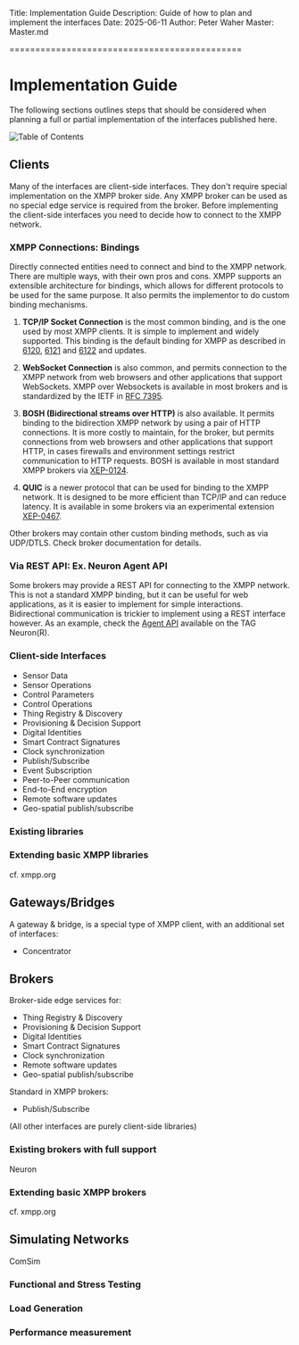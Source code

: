 ﻿Title: Implementation Guide
Description: Guide of how to plan and implement the interfaces
Date: 2025-06-11
Author: Peter Waher
Master: Master.md

=============================================

Implementation Guide
===========================

The following sections outlines steps that should be considered when planning a full or partial implementation of the interfaces published here.

![Table of Contents](toc)

Clients
----------

Many of the interfaces are client-side interfaces. They don't require special implementation on the XMPP broker side. Any XMPP broker can be
used as no special edge service is required from the broker. Before implementing the client-side interfaces you need to decide how to connect
to the XMPP network.

### XMPP Connections: Bindings

Directly connected entities need to connect and bind to the XMPP network. There are multiple ways, with their own pros and cons. XMPP supports
an extensible architecture for bindings, which allows for different protocols to be used for the same purpose. It also permits the implementor to
do custom binding mechanisms. 

1. **TCP/IP Socket Connection** is the most common binding, and is the one used by most XMPP clients. It is simple to implement and widely 
supported. This binding is the default binding for XMPP as described in [6120](https://datatracker.ietf.org/doc/html/rfc6120),
[6121](https://datatracker.ietf.org/doc/html/rfc6121) and [6122](https://datatracker.ietf.org/doc/html/rfc6122) and updates.

2. **WebSocket Connection** is also common, and permits connection to the XMPP network from web browsers and other applications that support 
WebSockets. XMPP over Websockets is available in most brokers and is standardized by the IETF in [RFC 7395](https://datatracker.ietf.org/doc/rfc7395/).

3. **BOSH (Bidirectional streams over HTTP)** is also available. It permits binding to the bidirection XMPP network by using a pair of HTTP
connections. It is more costly to maintain, for the broker, but permits connections from web browsers and other applications that support HTTP,
in cases firewalls and environment settings restrict communication to HTTP requests. BOSH is available in most standard XMPP brokers via
[XEP-0124](https://xmpp.org/extensions/xep-0124.html).

4. **QUIC** is a newer protocol that can be used for binding to the XMPP network. It is designed to be more efficient than TCP/IP and can reduce 
latency. It is available in some brokers via an experimental extension [XEP-0467](https://xmpp.org/extensions/xep-0467.html).

Other brokers may contain other custom binding methods, such as via UDP/DTLS. Check broker documentation for details.

### Via REST API: Ex. Neuron Agent API

Some brokers may provide a REST API for connecting to the XMPP network. This is not a standard XMPP binding, but it can be useful for web
applications, as it is easier to implement for simple interactions. Bidirectional communication is trickier to implement using a REST interface
however. As an example, check the [Agent API](/Documentation/Neuron/Agent.md) available on the TAG Neuron(R).

### Client-side Interfaces

* Sensor Data
* Sensor Operations
* Control Parameters
* Control Operations
* Thing Registry & Discovery
* Provisioning & Decision Support
* Digital Identities
* Smart Contract Signatures
* Clock synchronization
* Publish/Subscribe
* Event Subscription
* Peer-to-Peer communication
* End-to-End encryption
* Remote software updates
* Geo-spatial publish/subscribe

### Existing libraries

### Extending basic XMPP libraries

cf. xmpp.org


Gateways/Bridges
--------------------

A gateway & bridge, is a special type of XMPP client, with an additional set of interfaces:

* Concentrator


Brokers
------------

Broker-side edge services for:

* Thing Registry & Discovery
* Provisioning & Decision Support
* Digital Identities
* Smart Contract Signatures
* Clock synchronization
* Remote software updates
* Geo-spatial publish/subscribe

Standard in XMPP brokers:

* Publish/Subscribe

(All other interfaces are purely client-side libraries)

### Existing brokers with full support

Neuron

### Extending basic XMPP brokers

cf. xmpp.org


Simulating Networks
----------------------

ComSim

### Functional and Stress Testing

### Load Generation

### Performance measurement